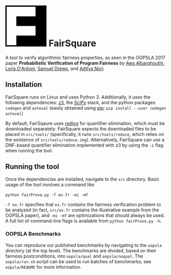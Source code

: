 # ![logo](logo/logo.svg) FairSquare

A tool to verify algorithmic fairness properties, as seen in the OOPSLA 2017
paper **Probabilistic Verification of Program Fairness** by
[Aws Albarghouthi](http://pages.cs.wisc.edu/~aws/),
[Loris D'Antoni](http://pages.cs.wisc.edu/~loris/),
[Samuel Drews](http://pages.cs.wisc.edu/~sdrews/), and
[Aditya Nori](https://www.microsoft.com/en-us/research/people/adityan/).

## Installation

FairSquare runs on Linux and uses Python 3.
Additionally, it uses the following dependencies:
[z3](http://github.com/Z3Prover/z3),
the [SciPy](http://scipy.org/) stack,
and the python packages `codegen` and `asteval`
(easily obtained using [pip](http://pypi.python.org/pypi/pip):
`pip install --user codegen asteval`)

By default, FairSqaure uses
[redlog](http://www.redlog.eu/get-redlog/)
for quantifier elimination, which must be downloaded separately:
FairSquare expects the downloaded files to be placed in `src/tools/`
(specifically, it runs `src/tools/reduce`,
which relies on the existence of `src/tools/reduce.img`).
Alternatively, FairSquare can use a DNF-based quantifier elimination
implemented with z3 by using the `-z` flag when running the tool.

## Running the tool

Once the dependencies are installed, navigate to the `src` directory.
Basic usage of the tool involves a command like

```python fairProve.py -f ex.fr -mi -mf```

`-f ex.fr` specifies that `ex.fr` contains the fairness verification problem to be analyzed
(in fact, `src/ex.fr` contains the illustrative example from the OOPSLA paper),
and `-mi -mf` are optimizations that should always be used.
A full list of command-line flags is available from
`python fairProve.py -h`.

### OOPSLA Benchmarks

You can reproduce our published benchmarks by navigating
to the `oopsla` directory (at the top level).
The benchmarks are divided, based on their fairness postconditions,
into `oopsla/qual` and `oopsla/noqual`.
The `oopsla/run.sh` script can be used to run batches of benchmarks;
see `oopsla/README` for more information.

